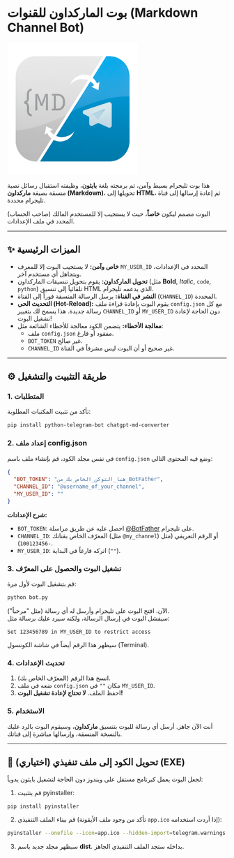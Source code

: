# بوت الماركداون للقنوات (Markdown Channel Bot)

<td width="40%" align="center">
  <img src="https://github.com/crrrowz/MD-Sofrware/blob/main/app.png?raw=true" width="300" />
</td>
<td width="60%" valign="middle">

هذا بوت تليجرام بسيط وآمن، تم برمجته بلغة **بايثون**، وظيفته استقبال رسائل نصية منسقة بصيغة **ماركداون (Markdown)**، تحويلها إلى **HTML**، ثم إعادة إرسالها إلى قناة تليجرام محددة.

البوت مصمم ليكون **خاصاً**، حيث لا يستجيب إلا للمستخدم المالك (صاحب الحساب) المحدد في ملف الإعدادات.

---

## ✨ الميزات الرئيسية

- **خاص وآمن:** لا يستجيب البوت إلا للمعرف `MY_USER_ID` المحدد في الإعدادات، ويتجاهل أي مستخدم آخر.  
- **تحويل الماركداون:** يقوم بتحويل تنسيقات الماركداون (مثل **Bold**, *Italic*, `code`, ```python```) تلقائياً إلى تنسيق HTML الذي يدعمه تليجرام.  
- **النشر في القناة:** يرسل الرسالة المنسقة فوراً إلى القناة (`CHANNEL_ID`) المحددة.  
- **التحديث الحي (Hot-Reload):** يقوم البوت بإعادة قراءة ملف `config.json` مع كل رسالة جديدة. هذا يسمح لك بتغيير `CHANNEL_ID` أو `MY_USER_ID` دون الحاجة لإعادة تشغيل البوت!  
- **معالجة الأخطاء:** يتضمن الكود معالجة للأخطاء الشائعة مثل:
  - ملف `config.json` مفقود أو فارغ.  
  - `BOT_TOKEN` غير صالح.  
  - `CHANNEL_ID` غير صحيح أو أن البوت ليس مشرفاً في القناة.  

---

## ⚙️ طريقة التثبيت والتشغيل

### 1. المتطلبات

تأكد من تثبيت المكتبات المطلوبة:

```bash
pip install python-telegram-bot chatgpt-md-converter
```

### 2. إعداد ملف config.json

في نفس مجلد الكود، قم بإنشاء ملف باسم `config.json` وضع فيه المحتوى التالي:

```json
{
  "BOT_TOKEN": "هنا_التوكن_الخاص_بك_من_BotFather",
  "CHANNEL_ID": "@username_of_your_channel",
  "MY_USER_ID": ""
}
```

**شرح الإعدادات:**  
- `BOT_TOKEN`: احصل عليه عن طريق مراسلة [@BotFather](https://t.me/BotFather) على تليجرام.  
- `CHANNEL_ID`: المعرّف الخاص بقناتك (مثل `@my_channel`) أو الرقم التعريفي (مثل `-100123456`).  
- `MY_USER_ID`: اتركه فارغاً في البداية (`""`).  

### 3. تشغيل البوت والحصول على المعرّف

قم بتشغيل البوت لأول مرة:

```bash
python bot.py
```

الآن، افتح البوت على تليجرام وأرسل له أي رسالة (مثل "مرحباً").  
سيفشل البوت في إرسال الرسالة، ولكنه سيرد عليك برسالة مثل:

```
Set 123456789 in MY_USER_ID to restrict access
```

سيظهر هذا الرقم أيضاً في شاشة الكونسول (Terminal).

### 4. تحديث الإعدادات

1. انسخ هذا الرقم (المعرّف الخاص بك).  
2. ضعه في ملف `config.json` مكان `""` في `MY_USER_ID`.  
3. احفظ الملف. **لا تحتاج لإعادة تشغيل البوت!**  

### 5. الاستخدام

أنت الآن جاهز. أرسل أي رسالة للبوت بتنسيق **ماركداون**، وسيقوم البوت بالرد عليك بالنسخة المنسقة، وإرسالها مباشرة إلى قناتك.

---

## 🧩 (اختياري) تحويل الكود إلى ملف تنفيذي (EXE)

لجعل البوت يعمل كبرنامج مستقل على ويندوز دون الحاجة لتشغيل بايثون يدوياً:

1. قم بتثبيت pyinstaller:

```bash
pip install pyinstaller
```

2. قم ببناء الملف التنفيذي (تأكد من وجود ملف الأيقونة `app.ico` إذا أردت استخدامه):

```bash
pyinstaller --onefile --icon=app.ico --hidden-import=telegram.warnings bot.py
```

3. سيظهر مجلد جديد باسم **dist**. بداخله ستجد الملف التنفيذي الجاهز.
